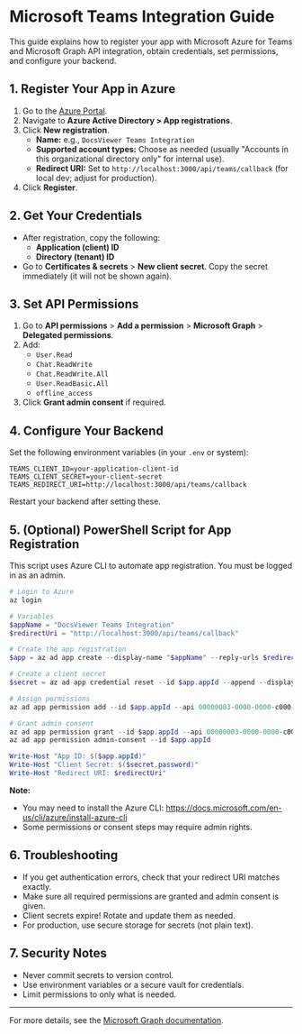 # Microsoft Teams Integration Guide

This guide explains how to register your app with Microsoft Azure for Teams and Microsoft Graph API integration, obtain credentials, set permissions, and configure your backend.

## 1. Register Your App in Azure

1. Go to the [Azure Portal](https://portal.azure.com/).
2. Navigate to **Azure Active Directory > App registrations**.
3. Click **New registration**.
   - **Name:** e.g., `DocsViewer Teams Integration`
   - **Supported account types:** Choose as needed (usually "Accounts in this organizational directory only" for internal use).
   - **Redirect URI:** Set to `http://localhost:3000/api/teams/callback` (for local dev; adjust for production).
4. Click **Register**.

## 2. Get Your Credentials

- After registration, copy the following:
  - **Application (client) ID**
  - **Directory (tenant) ID**
- Go to **Certificates & secrets** > **New client secret**. Copy the secret immediately (it will not be shown again).

## 3. Set API Permissions

1. Go to **API permissions** > **Add a permission** > **Microsoft Graph** > **Delegated permissions**.
2. Add:
   - `User.Read`
   - `Chat.ReadWrite`
   - `Chat.ReadWrite.All`
   - `User.ReadBasic.All`
   - `offline_access`
3. Click **Grant admin consent** if required.

## 4. Configure Your Backend

Set the following environment variables (in your `.env` or system):

```
TEAMS_CLIENT_ID=your-application-client-id
TEAMS_CLIENT_SECRET=your-client-secret
TEAMS_REDIRECT_URI=http://localhost:3000/api/teams/callback
```

Restart your backend after setting these.

## 5. (Optional) PowerShell Script for App Registration

This script uses Azure CLI to automate app registration. You must be logged in as an admin.

```powershell
# Login to Azure
az login

# Variables
$appName = "DocsViewer Teams Integration"
$redirectUri = "http://localhost:3000/api/teams/callback"

# Create the app registration
$app = az ad app create --display-name "$appName" --reply-urls $redirectUri --available-to-other-tenants false | ConvertFrom-Json

# Create a client secret
$secret = az ad app credential reset --id $app.appId --append --display-name "DocsViewerSecret" | ConvertFrom-Json

# Assign permissions
az ad app permission add --id $app.appId --api 00000003-0000-0000-c000-000000000000 --api-permissions User.Read,Chat.ReadWrite,Chat.ReadWrite.All,User.ReadBasic.All,offline_access=Delegated

# Grant admin consent
az ad app permission grant --id $app.appId --api 00000003-0000-0000-c000-000000000000
az ad app permission admin-consent --id $app.appId

Write-Host "App ID: $($app.appId)"
Write-Host "Client Secret: $($secret.password)"
Write-Host "Redirect URI: $redirectUri"
```

**Note:**
- You may need to install the Azure CLI: https://docs.microsoft.com/en-us/cli/azure/install-azure-cli
- Some permissions or consent steps may require admin rights.

## 6. Troubleshooting

- If you get authentication errors, check that your redirect URI matches exactly.
- Make sure all required permissions are granted and admin consent is given.
- Client secrets expire! Rotate and update them as needed.
- For production, use secure storage for secrets (not plain text).

## 7. Security Notes

- Never commit secrets to version control.
- Use environment variables or a secure vault for credentials.
- Limit permissions to only what is needed.

---

For more details, see the [Microsoft Graph documentation](https://docs.microsoft.com/en-us/graph/auth-register-app-v2). 
